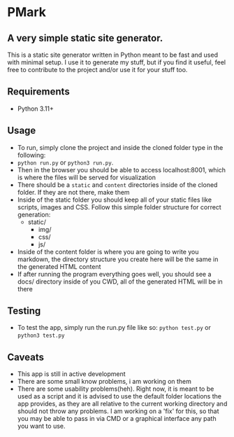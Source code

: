 # PMark

## A very simple static site generator.

This is a static site generator written in Python meant to be fast and used with minimal setup.
I use it to generate my stuff, but if you find it useful, feel free to contribute to the project and/or use it for your stuff too.

## Requirements
  - Python 3.11+

## Usage
  - To run, simply clone the project and inside the cloned folder type in the following:
  -  `python run.py` or `python3 run.py`.
  - Then in the browser you should be able to access localhost:8001, which is where the files will be served for visualization
  - There should be a `static` and `content` directories inside of the cloned folder. If they are not there, make them
  - Inside of the static folder you should keep all of your static files like scripts, images and CSS. Follow this simple folder structure for correct generation:
    - static/
      - img/
      - css/
      - js/
  - Inside of the content folder is where you are going to write you markdown, the directory structure you create here will be the same in the generated HTML content
  - If after running the program everything goes well, you should see a docs/ directory inside of you CWD, all of the generated HTML will be in there

## Testing
  - To test the app, simply run the run.py file like so: `python test.py` or `python3 test.py`

## Caveats
  - This app is still in active development
  - There are some small know problems, i am working on them
  - There are some usability problems(heh). Right now, it is meant to be used as a script and it is advised to use the default folder locations the app provides, as they are all relative to the current working directory and should not throw any problems. I am working on a 'fix' for this, so that you may be able to pass in via CMD or a graphical interface any path you want to use.
